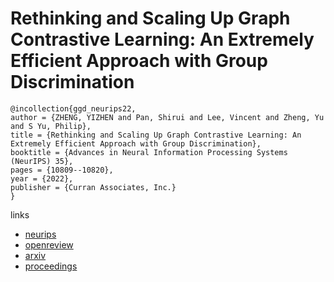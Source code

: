 # Rethinking and Scaling Up Graph Contrastive Learning: An Extremely Efficient Approach with Group Discrimination

```
@incollection{ggd_neurips22,
author = {ZHENG, YIZHEN and Pan, Shirui and Lee, Vincent and Zheng, Yu and S Yu, Philip},
title = {Rethinking and Scaling Up Graph Contrastive Learning: An Extremely Efficient Approach with Group Discrimination},
booktitle = {Advances in Neural Information Processing Systems (NeurIPS) 35},
pages = {10809--10820},
year = {2022},
publisher = {Curran Associates, Inc.}
}
```

links
- [neurips](https://nips.cc/Conferences/2022/Schedule?showEvent=53627)
- [openreview](https://openreview.net/forum?id=_h2FKc6E_YV)
- [arxiv](https://arxiv.org/abs/2206.01535)
- [proceedings](https://papers.nips.cc//paper_files/paper/2022/hash/46027e3de0db3617a911f1a647def3bf-Abstract-Conference.html)
